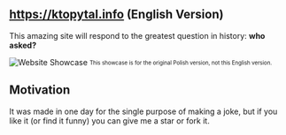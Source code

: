 ## https://ktopytal.info (English Version)
This amazing site will respond to the greatest question in history: **who asked?**


![Website Showcase](showcase.gif)
<sub><sup>This showcase is for the original Polish version, not this English version.</sup></sub>

## Motivation
It was made in one day for the single purpose of making a joke, but if you like it (or find it funny) you can give me a star or fork it.
